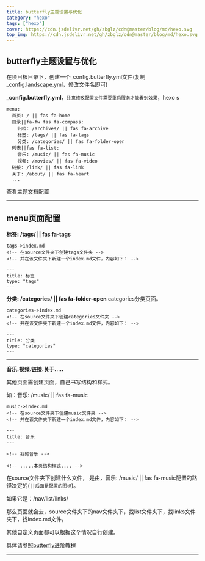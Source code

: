 ```yaml
---
title: butterfly主题设置与优化
category: "hexo"
tags: ["hexo"]
cover: https://cdn.jsdelivr.net/gh/zbglz/cdn@master/blog/md/hexo.svg
top_img: https://cdn.jsdelivr.net/gh/zbglz/cdn@master/blog/md/hexo.svg
---
```


## butterfly主题设置与优化

在项目根目录下，创建一个_config.butterfly.yml文件(复制_config.landscape.yml，修改文件名即可)

**_config.butterfly.yml**，`注意修改配置文件需要重启服务才能看到效果`，hexo s

    menu:
      首页: / || fas fa-home
      目录||fa-fw fas fa-compass:
        归档: /archives/ || fas fa-archive
        标签: /tags/ || fas fa-tags
        分类: /categories/ || fas fa-folder-open
      列表||fas fa-list:
        音乐: /music/ || fas fa-music
        视频: /movies/ || fas fa-video
      链接: /link/ || fas fa-link
      关于: /about/ || fas fa-heart
      ...

[查看主题文档配置](https://butterfly.js.org/posts/4aa8abbe/)

***

## menu页面配置

**标签: /tags/ || fas fa-tags**


    tags->index.md
    <!-- 在source文件夹下创建tags文件夹 -->
    <!-- 并在该文件夹下新建一个index.md文件，内容如下： -->

    ---
    title: 标签
    type: "tags"
    ---


**分类: /categories/ || fas fa-folder-open**
categories分类页面。


    categories->index.md
    <!-- 在source文件夹下创建categories文件夹 -->
    <!-- 并在该文件夹下新建一个index.md文件，内容如下： -->

    ---
    title: 分类
    type: "categories"
    ---



***

**音乐.视频.链接.关于.....**

其他页面需创建页面，自己书写结构和样式。

如：音乐: /music/ || fas fa-music

    music->index.md
    <!-- 在source文件夹下创建music文件夹 -->
    <!-- 并在该文件夹下新建一个index.md文件，内容如下： -->
    
    ---
    title: 音乐
    ---
    
    <!-- 我的音乐 -->
    
    <!-- .....本页结构样式.... -->


在source文件夹下创建什么文件，
是由，音乐: /music/ || fas fa-music配置的路径决定的(`||后面是配置的图标`)。

如果它是：/nav/list/links/

那么页面就会去，source文件夹下的nav文件夹下，找list文件夹下，找links文件夹下，找index.md文件。

其他自定义页面都可以根据这个情况自行创建。

具体请参照[butterfly进阶教程](https://butterfly.js.org/posts/4073eda/)

***